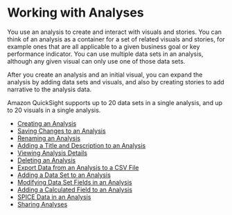 # Working with Analyses<a name="working-with-analyses"></a>

 You use an analysis to create and interact with visuals and stories\. You can think of an analysis as a container for a set of related visuals and stories, for example ones that are all applicable to a given business goal or key performance indicator\. You can use multiple data sets in an analysis, although any given visual can only use one of those data sets\.

 After you create an analysis and an initial visual, you can expand the analysis by adding data sets and visuals, and also by creating stories to add narrative to the analysis data\.

 Amazon QuickSight supports up to 20 data sets in a single analysis, and up to 20 visuals in a single analysis\.


+ [Creating an Analysis](creating-an-analysis.md)
+ [Saving Changes to an Analysis](saving-changes-to-an-analysis.md)
+ [Renaming an Analysis](renaming-an-analysis.md)
+ [Adding a Title and Description to an Analysis](adding-a-title-and-description.md)
+ [Viewing Analysis Details](viewing-analysis-details.md)
+ [Deleting an Analysis](deleting-an-analysis.md)
+ [Export Data from an Analysis to a CSV File](export-analysis-to-csv.md)
+ [Adding a Data Set to an Analysis](adding-a-data-set-to-an-analysis.md)
+ [Modifying Data Set Fields in an Analysis](modifying-data-set-fields-in-an-analysis.md)
+ [Adding a Calculated Field to an Analysis](adding-a-calculated-field-analysis.md)
+ [SPICE Data in an Analysis](spice-in-an-analysis.md)
+ [Sharing Analyses](sharing-analyses.md)